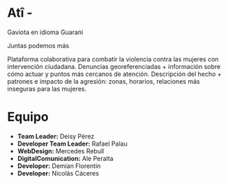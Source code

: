 Atî - 
=======
Gaviota en idioma Guarani

Juntas podemos más

Plataforma colaborativa para combatir la violencia contra las mujeres con intervención ciudadana. Denuncias georeferenciadas + información sobre cómo actuar y puntos más cercanos de atención. Descripción del hecho + patrones e impacto de la agresión: zonas, horarios, relaciones más inseguras para las mujeres.


Equipo
=======

* **Team Leader:** Deisy Pérez
* **Developer Team Leader:** Rafael Palau
* **WebDesign:** Mercedes Rebull
* **DigitalComunication:** Ale Peralta
* **Developer:** Demian Florentin 
* **Developer:** Nicolás Cáceres 
